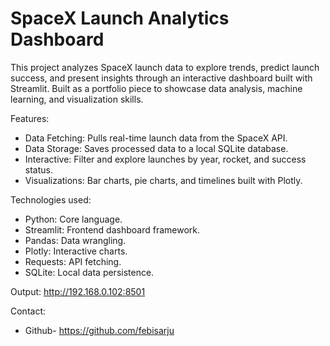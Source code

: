 # SpaceX Launch Analytics Dashboard

This project analyzes SpaceX launch data to explore trends, predict launch success, and present insights through an interactive dashboard built with Streamlit. Built as a portfolio piece to showcase data analysis, machine learning, and visualization skills.

Features:
- Data Fetching: Pulls real-time launch data from the SpaceX API.
- Data Storage: Saves processed data to a local SQLite database.
- Interactive: Filter and explore launches by year, rocket, and success status.
- Visualizations: Bar charts, pie charts, and timelines built with Plotly.
  
Technologies used:
- Python: Core language.
- Streamlit: Frontend dashboard framework.
- Pandas: Data wrangling.
- Plotly: Interactive charts.
- Requests: API fetching.
- SQLite: Local data persistence.

Output:
http://192.168.0.102:8501
  
Contact: 
- Github- https://github.com/febisarju
